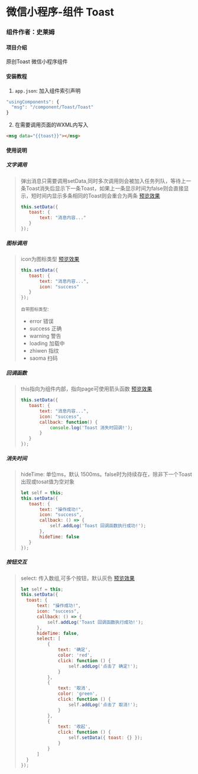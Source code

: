 # 微信小程序-组件 Toast
### 组件作者：史莱姆
#### 项目介绍
原创Toast 微信小程序组件

#### 安装教程

1. `app.json`:
加入组件索引声明
```javascript
"usingComponents": {
  "msg": "/component/Toast/Toast"
}
```
2. 在需要调用页面的WXML内写入
```html
<msg data="{{toast}}"></msg>
```

#### 使用说明

##### 文字调用
>弹出消息只需要调用setData,同时多次调用则会被加入任务列队，等待上一条Toast消失后显示下一条Toast，如果上一条显示时间为false则会直接显示，短时间内显示多条相同的Toast则会重合为两条
>[预览效果](https://github.com/shi-lai-mu/XCX-Toast/blob/master/images/%E6%96%87%E5%AD%97%E8%B0%83%E7%94%A8.gif)
>```javascript
>this.setData({
>    toast: {
>        text: "消息内容..."
>    }
>});
>```


##### 图标调用
>icon为图标类型 [预览效果](https://github.com/shi-lai-mu/XCX-Toast/blob/master/images/%E5%9B%BE%E6%A0%87%E8%B0%83%E7%94%A8.gif)
>```javascript
>this.setData({
>    toast: {
>        text: "消息内容...",
>        icon: "success"
>    }
>});
>```
>`自带图标类型`:
>- error  错误
>- success  正确
>- warning  警告
>- loading  加载中
>- zhiwen  指纹
>- saoma  扫码


##### 回调函数
>this指向为组件内部，指向page可使用箭头函数 [预览效果](https://github.com/shi-lai-mu/XCX-Toast/blob/master/images/%E5%9B%9E%E8%B0%83%E5%87%BD%E6%95%B0.gif)
>```javascript
>this.setData({
>    toast: {
>        text: "消息内容...",
>        icon: "success",
>        callback: function() {
>            console.log('Toast 消失时回调!');
>        }
>    }
>});
>```

##### 消失时间
>hideTime: 单位ms，默认 1500ms。false时为持续存在，除非下一个Toast出现或tosat值为空对象
>```javascript
>let self = this;
>this.setData({
>    toast: {
>        text: "操作成功!",
>        icon: "success",
>        callback: () => {
>            self.addLog('Toast 回调函数执行成功!');
>        },
>        hideTime: false
>    }
>});
>```

##### 按钮交互
>select: 传入数组,可多个按钮，默认灰色 [预览效果](https://github.com/shi-lai-mu/XCX-Toast/blob/master/images/%E6%8C%89%E9%92%AE%E4%BA%A4%E4%BA%92.gif)
>```javascript
>let self = this;
>this.setData({
>   toast: {
>       text: "操作成功!",
>       icon: "success",
>       callback: () => {
>           self.addLog('Toast 回调函数执行成功!');
>       },
>       hideTime: false,
>       select: [
>           {
>               text: '确定',
>               color: 'red',
>               click: function () {
>                   self.addLog('点击了 确定!');
>               }
>           },
>           {
>               text: '取消',
>               color: 'green',
>               click: function () {
>                   self.addLog('点击了 取消!');
>               }
>           },
>           {
>               text: '收起',
>               click: function () {
>                   self.setData({ toast: {} });
>               }
>           }
>       ]
>   }
>});
>```
